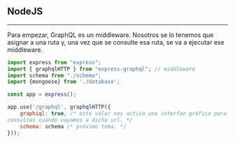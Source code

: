 ## NodeJS
---

Para empezar, GraphQL es un middleware. Nosotros se lo tenemos que asignar a una ruta y, una vez que se consulte esa ruta, se va a ejecutar ese middleware. 

```js
import express from "express";
import { graphqlHTTP } from "express-graphql"; // middleware
import schema from "./schema";
import {mongoose} from './database';

const app = express();

app.use('/graphql', graphqlHTTP({
    graphiql: true, /* este valor nos activa una interfaz gráfica para hacer
consultas cuando vayamos a dicha url. */
    schema: schema /* próximo tema. */
})); 
```
